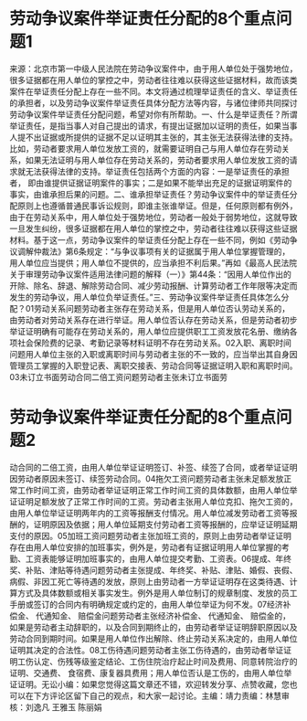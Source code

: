 # 劳动争议案件举证责任分配的8个重点问题1

来源：北京市第一中级人民法院在劳动争议案件中，由于用人单位处于强势地位，很多证据都在用人单位的掌控之中，劳动者往往难以获得这些证据材料，故而该类案件在举证责任分配上存在一些不同。本文将通过梳理举证责任的含义、举证责任的承担者，以及劳动争议案件举证责任具体分配方法等内容，与诸位律师共同探讨劳动争议案件举证责任分配问题，希望对你有所帮助。一、什么是举证责任？所谓举证责任，是指当事人对自己提出的请求，有提出证据加以证明的责任，如果当事人提不出证据或所提供的证据不足以证明其主张的，其主张无法获得法律的支持。比如，劳动者要求用人单位发放工资的，就需要证明自己与用人单位存在劳动关系，如果无法证明与用人单位存在劳动关系的，劳动者要求用人单位发放工资的请求就无法获得法律的支持。举证责任包括两个方面的内容：一是举证责任的承担者， 即由谁提供证据证明案件的事实；二是如果不能举出充足的证据证明案件的事实，由谁承担后果的问题。二、谁承担举证责任？劳动争议案件中的举证责任分配原则上也遵循普通民事诉讼规则，即谁主张谁举证。但是，任何原则都有例外，由于在劳动关系中，用人单位处于强势地位，劳动者一般处于弱势地位，这就导致一旦发生纠纷，很多证据都在用人单位的掌控之中，劳动者往往难以获得这些证据材料。基于这一点，劳动争议案件的举证责任分配上存在一些不同，例如《劳动争议调解仲裁法》第6条规定：“与争议事项有关的证据属于用人单位掌握管理的，用人单位应当提供；用人单位不提供的，应当承担不利后果。”再如《最高人民法院关于审理劳动争议案件适用法律问题的解释（一）》第44条：“因用人单位作出的开除、除名、辞退、解除劳动合同、减少劳动报酬、计算劳动者工作年限等决定而发生的劳动争议，用人单位负举证责任。”三、劳动争议案件举证责任具体怎么分配？01劳动关系问题劳动者主张存在劳动关系，但是用人单位否认劳动关系的，由劳动者对劳动关系存在进行举证。用人单位否认存在劳动关系，但是劳动者初步举证证明确有可能存在劳动关系的，用人单位应提供职工工资发放花名册、缴纳各项社会保险费的记录、考勤记录等材料证明不存在劳动关系。02入职、离职时间问题用人单位主张的入职或离职时间与劳动者主张的不一致的，应当举出其自身因管理员工掌握的入职登记表、离职交接表、劳动合同等证据证明入职和离职时间。03未订立书面劳动合同二倍工资问题劳动者主张未订立书面劳

# 劳动争议案件举证责任分配的8个重点问题2

动合同的二倍工资，由用人单位举证证明签订、补签、续签了合同，或者举证证明因劳动者原因未签订、续签劳动合同。04拖欠工资问题劳动者主张未足额发放正常工作时间工资，由劳动者举证证明正常工作时间工资的具体数额，由用人单位举证证明足额发放了正常工作时间的工资。劳动者主张用人单位克扣、拖欠工资的，由用人单位举证证明两年内的工资等报酬支付情况。用人单位减发劳动者工资等报酬的，证明原因及依据；用人单位延期支付劳动者工资等报酬的，应举证证明延期支付的原因。05加班工资问题劳动者主张加班工资的，原则上由劳动者举证证明存在由用人单位安排的加班事实，例外是，劳动者有证据证明用人单位掌握的考勤、工资表能够证明加班事实的，由用人单位提交考勤、工资表。06提成、年终奖、补贴、津贴等待遇问题劳动者主张提成、年终奖、补贴、津贴、婚假、丧假、病假、非因工死亡等待遇的发放，原则上由劳动者一方举证证明存在这类待遇、计算方式及具体数额或相关事实发生。例外是用人单位制订的规章制度、发放的员工手册或签订的合同内有明确规定或约定的，由用人单位举证为何不发。07经济补偿金、 代通知金、 赔偿金问题劳动者主张经济补偿金、 代通知金、 赔偿金的，如果是劳动者主动辞职的，以及合同到期终止的，由劳动者举证证明辞职原因以及劳动合同到期时间。如果是用人单位作出解除、终止劳动关系决定的，由用人单位证明其决定的合法性。08工伤待遇问题劳动者主张工伤待遇的，由劳动者举证证明工伤认定、伤残等级鉴定结论、工伤住院治疗起止时间及费用、同意转院治疗的证明、交通费、 食宿费、康复器具费用；用人单位否认是工伤的，由用人单位举证证明。无讼小编：如果您觉得这篇文章还不错，欢迎转发分享、点赞收藏，您也可以在下方评论区留下自己的观点，和大家一起讨论。主编：靖力责编：林慧审核：刘逸凡 王雅玉 陈丽娟


